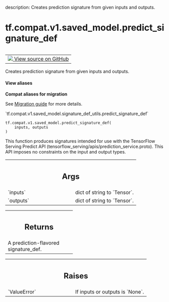 description: Creates prediction signature from given inputs and outputs.

<div itemscope itemtype="http://developers.google.com/ReferenceObject">
<meta itemprop="name" content="tf.compat.v1.saved_model.predict_signature_def" />
<meta itemprop="path" content="Stable" />
</div>

# tf.compat.v1.saved_model.predict_signature_def

<!-- Insert buttons and diff -->

<table class="tfo-notebook-buttons tfo-api nocontent" align="left">
<td>
  <a target="_blank" href="https://github.com/tensorflow/tensorflow/blob/r2.2/tensorflow/python/saved_model/signature_def_utils_impl.py#L171-L209">
    <img src="https://www.tensorflow.org/images/GitHub-Mark-32px.png" />
    View source on GitHub
  </a>
</td>
</table>



Creates prediction signature from given inputs and outputs.

<section class="expandable">
  <h4 class="showalways">View aliases</h4>
  <p>
<b>Compat aliases for migration</b>
<p>See
<a href="https://www.tensorflow.org/guide/migrate">Migration guide</a> for
more details.</p>
<p>`tf.compat.v1.saved_model.signature_def_utils.predict_signature_def`</p>
</p>
</section>

<pre class="devsite-click-to-copy prettyprint lang-py tfo-signature-link">
<code>tf.compat.v1.saved_model.predict_signature_def(
    inputs, outputs
)
</code></pre>



<!-- Placeholder for "Used in" -->

This function produces signatures intended for use with the TensorFlow Serving
Predict API (tensorflow_serving/apis/prediction_service.proto). This API
imposes no constraints on the input and output types.

<!-- Tabular view -->
 <table class="responsive fixed orange">
<colgroup><col width="214px"><col></colgroup>
<tr><th colspan="2"><h2 class="add-link">Args</h2></th></tr>

<tr>
<td>
`inputs`
</td>
<td>
dict of string to `Tensor`.
</td>
</tr><tr>
<td>
`outputs`
</td>
<td>
dict of string to `Tensor`.
</td>
</tr>
</table>



<!-- Tabular view -->
 <table class="responsive fixed orange">
<colgroup><col width="214px"><col></colgroup>
<tr><th colspan="2"><h2 class="add-link">Returns</h2></th></tr>
<tr class="alt">
<td colspan="2">
A prediction-flavored signature_def.
</td>
</tr>

</table>



<!-- Tabular view -->
 <table class="responsive fixed orange">
<colgroup><col width="214px"><col></colgroup>
<tr><th colspan="2"><h2 class="add-link">Raises</h2></th></tr>

<tr>
<td>
`ValueError`
</td>
<td>
If inputs or outputs is `None`.
</td>
</tr>
</table>

